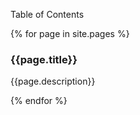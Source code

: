 Table of Contents

{% for page in site.pages %}
    <div class="item">
      <h3>{{page.title}}</h3>
      <p>{{page.description}}</p>
    </div>
{% endfor %}